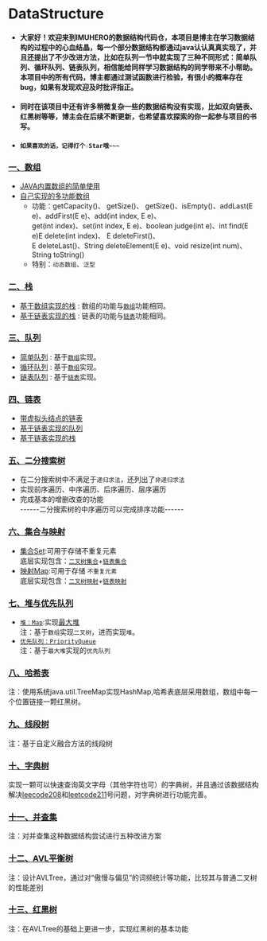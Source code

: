 # DataStructure<br>

* #### 大家好！欢迎来到IMUHERO的数据结构代码仓，本项目是博主在学习数据结构的过程中的心血结晶，每一个部分数据结构都通过java认认真真实现了，并且还提出了不少改进方法，比如在队列一节中就实现了三种不同形式：简单队列、循环队列、链表队列，相信能给同样学习数据结构的同学带来不小帮助。本项目中的所有代码，博主都通过测试函数进行检验，有很小的概率存在bug，如果有发现欢迎及时批评指正。<br>
* #### 同时在该项目中还有许多稍微复杂一些的数据结构没有实现，比如双向链表、红黑树等等，博主会在后续不断更新，也希望喜欢探索的你一起参与项目的书写。
* ####  `如果喜欢的话，记得打个☆Star哦~~~`

### [一、数组](https://github.com/IMUHERO/DataStructure/tree/master/1-Array)
* [JAVA内置数组的简单使用](https://github.com/IMUHERO/DataStructure/blob/master/1-Array/1-ArrayBasic/Main.java)
* [自己实现的多功能数组](https://github.com/IMUHERO/DataStructure/blob/master/1-Array/2-Function-Of-Array/Array.java)
  * 功能：getCapacity()、 getSize()、 getSize()、isEmpty()、addLast(E e)、addFirst(E e)、add(int index, E e)、<br>get(int index)、set(int index, E e)、boolean judge(int e)、int find(E e)E delete(int index)、 E deleteFirst()、<br>E deleteLast()、String deleteElement(E e)、void resize(int num)、String toString()
  * 特别：`动态数组`、`泛型`
  
### [二、栈](https://github.com/IMUHERO/DataStructure/tree/master/2-Stacks)<br>
* [基于数组实现的栈](https://github.com/IMUHERO/DataStructure/tree/master/2-Stacks/ArrayStack) : 数组的功能与[`数组`](https://github.com/IMUHERO/DataStructure/blob/master/2-Stacks/ArrayStack/Array.java)功能相同。
* [基于链表实现的栈](https://github.com/IMUHERO/DataStructure/tree/master/2-Stacks/LinkedListStack) : 链表的功能与[`链表`](https://github.com/IMUHERO/DataStructure/blob/master/2-Stacks/LinkedListStack/LinkedList.java)功能相同。

### [三、队列](https://github.com/IMUHERO/DataStructure/tree/master/3-Queue)
* [简单队列](https://github.com/IMUHERO/DataStructure/tree/master/2-Stacks/ArrayStack) : 基于[`数组`](https://github.com/IMUHERO/DataStructure/blob/master/3-Queue/1-ArrayQueue/Array.java)实现。
* [循环队列](https://github.com/IMUHERO/DataStructure/tree/master/2-Stacks/ArrayStack) : 基于[`数组`](https://github.com/IMUHERO/DataStructure/blob/master/3-Queue/2-LoopQueue/Array.java)实现。
* [链表队列](https://github.com/IMUHERO/DataStructure/tree/master/2-Stacks/ArrayStack) : 基于[`链表`](https://github.com/IMUHERO/DataStructure/tree/master/4-Linked-List)实现。

### [四、链表](https://github.com/IMUHERO/DataStructure/tree/master/4-Linked-List)
* [带虚拟头结点的链表](https://github.com/IMUHERO/DataStructure/tree/master/4-Linked-List/1-DummyHead-Linked-List)
* [基于链表实现的队列](https://github.com/IMUHERO/DataStructure/tree/master/4-Linked-List/3-Implement-Queue-in-LinkedList) 
* [基于链表实现的栈](https://github.com/IMUHERO/DataStructure/tree/master/4-Linked-List/2-Implement-Stack-in-LinkedList) 

### [五、二分搜索树](https://github.com/IMUHERO/DataStructure/tree/master/5-Binary-Search-Tree)
* 在二分搜索树中不满足于`递归求法`，还列出了`非递归求法`
* 实现前序遍历、中序遍历、后序遍历、层序遍历
* 完成基本的增删改查的功能<br>
------二分搜索树的中序遍历可以完成排序功能------

### [六、集合与映射](https://github.com/IMUHERO/DataStructure/tree/master/6-Set-and-Map)
* [集合Set](https://github.com/IMUHERO/DataStructure/tree/master/6-Set-and-Map/Set):可用于存储不重复元素<br>
底层实现包含：[`二叉树集合`](https://github.com/IMUHERO/DataStructure/tree/master/6-Set-and-Map/Set/BSTSet)+[`链表集合`](https://github.com/IMUHERO/DataStructure/tree/master/6-Set-and-Map/Set/LinkedListSet)
* [映射Map](https://github.com/IMUHERO/DataStructure/tree/master/6-Set-and-Map/Map):可用于存储
`不重复元素`<br>
底层实现包含：[`二叉树映射`](https://github.com/IMUHERO/DataStructure/tree/master/6-Set-and-Map/Set/BSTSet)+[`链表映射`](https://github.com/IMUHERO/DataStructure/tree/master/6-Set-and-Map/Set/LinkedListSet)

### [七、堆与优先队列](https://github.com/IMUHERO/DataStructure/tree/master/7-Heap-and-Priority-Queue)
* [`堆：Map`](https://github.com/IMUHERO/DataStructure/tree/master/7-Heap-and-Priority-Queue/Heap):实现[最大堆](https://github.com/IMUHERO/DataStructure/blob/master/7-Heap-and-Priority-Queue/Heap/MaxHeap.java)<br>
注：基于`数组`实现`二叉树`，进而实现`堆`。
* [`优先队列：PriorityQueue`](https://github.com/IMUHERO/DataStructure/tree/master/7-Heap-and-Priority-Queue/PriorityQueue)<br>
注：基于`最大堆`实现的`优先队列`

### [八、哈希表](https://github.com/IMUHERO/DataStructure/blob/master/8-Hash-Table/HashTable.java)
注：使用系统java.util.TreeMap实现HashMap,哈希表底层采用数组，数组中每一个位置链接一颗红黑树。

### [九、线段树](https://github.com/IMUHERO/DataStructure/tree/master/09-Segment-Tree)
注：基于自定义融合方法的线段树

### [十、字典树](https://github.com/IMUHERO/DataStructure/tree/master/10-Trie)
实现一颗可以快速查询英文字母（其他字符也可）的字典树，并且通过该数据结构解决[leecode208](https://github.com/IMUHERO/DataStructure/blob/master/10-Trie/TrieLC208.java)和[leetcode211](https://github.com/IMUHERO/DataStructure/blob/master/10-Trie/TrieLC211.java)号问题，对字典树进行功能完善。

### [十一、并查集](https://github.com/IMUHERO/DataStructure/tree/master/11-Union-Find)
注：对并查集这种数据结构尝试进行五种改进方案

### [十二、AVL平衡树](https://github.com/IMUHERO/DataStructure/tree/master/12-AVLTree)
注：设计AVLTree，通过对“傲慢与偏见”的词频统计等功能，比较其与普通二叉树的性能差别

### [十三、红黑树](https://github.com/IMUHERO/DataStructure/tree/master/13-Red-Black-Tree)
注：在AVLTree的基础上更进一步，实现红黑树的基本功能






